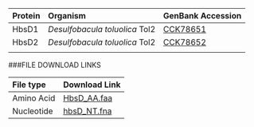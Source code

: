  Protein | Organism | GenBank Accession |
 :--- | :--- | :--- |
| HbsD1 | *Desulfobacula toluolica* Tol2 | [CCK78651](http://www.ncbi.nlm.nih.gov/protein/CCK78651) |
| HbsD2 | *Desulfobacula toluolica* Tol2 | [CCK78652](http://www.ncbi.nlm.nih.gov/protein/CCK78652) |
| []() | | |

###FILE DOWNLOAD LINKS

 File type | Download Link |
 :--- | :---------- | 
| Amino Acid | [HbsD_AA.faa](amino_acid/HbsD_AA.faa) |
| Nucleotide | [hbsD_NT.fna](nucleotide/hbsD_NT.fna) |
